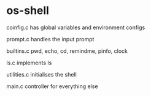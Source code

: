 # os-shell

coinfig.c
    has global variables and environment configs

prompt.c
    handles the input prompt

builtins.c
    pwd, echo, cd, remindme, pinfo, clock

ls.c
    implements ls

utilities.c
    initialises the shell

main.c
    controller for everything else